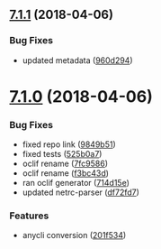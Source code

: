 <a name="7.1.1"></a>
## [7.1.1](https://github.com/heroku/heroku-cli-command/compare/v7.1.0...v7.1.1) (2018-04-06)


### Bug Fixes

* updated metadata ([960d294](https://github.com/heroku/heroku-cli-command/commit/960d294))

<a name="7.1.0"></a>
# [7.1.0](https://github.com/heroku/heroku-cli-command/compare/v7.0.16...v7.1.0) (2018-04-06)


### Bug Fixes

* fixed repo link ([9849b51](https://github.com/heroku/heroku-cli-command/commit/9849b51))
* fixed tests ([525b0a7](https://github.com/heroku/heroku-cli-command/commit/525b0a7))
* oclif rename ([7fc9586](https://github.com/heroku/heroku-cli-command/commit/7fc9586))
* oclif rename ([f3bc43d](https://github.com/heroku/heroku-cli-command/commit/f3bc43d))
* ran oclif generator ([714d15e](https://github.com/heroku/heroku-cli-command/commit/714d15e))
* updated netrc-parser ([df72fd7](https://github.com/heroku/heroku-cli-command/commit/df72fd7))


### Features

* anycli conversion ([201f534](https://github.com/heroku/heroku-cli-command/commit/201f534))
